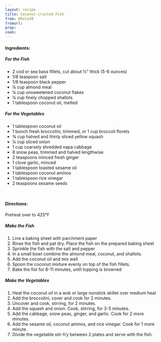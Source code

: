 ```yaml
---
layout: recipe
title: Coconut-crusted Fish
from: Whole30
fromurl: 
prep: 
cook: 
---
```


#### Ingredients:

##### For the Fish

* 2 cod or sea bass fillets, cut about ½" thick (5-6 ounces)
* 1/8 teaspoon salt
* 1/8 teaspoon black pepper
* ¼ cup almond meal
* ¼ cup unsweetened coconut flakes
* ¼ cup finely chopped shallots
* 1 tablespoon coconut oil, melted

##### For the Vegetables

* 1 tablespoon coconut oil
* 1 bunch fresh broccolini, trimmed, or 1 cup broccoli florets
* ¾ cup halved and thinly sliced yellow squash
* ¼ cup sliced onion
* 1 cup coarsely shredded napa cabbage
* 8 snow peas, trimmed and halved lengthwise
* 2 teaspoons minced fresh ginger
* 1 clove garlic, minced
* 1 tablespoon toasted sesame oil
* 1 tablespoon coconut aminos
* 1 tablespoon rice vinegar
* 2 teaspoons sesame seeds

<br>

#### Directions:

Preheat over to 425°F

##### Make the Fish

1. Line a baking sheet with parchment paper
2. Rinse the fish and pat dry. Place the fish on the prepared baking sheet
3. Sprinkle the fish with the salt and pepper
4. In a small bowl combine the almond meal, coconut, and shallots.
5. Add the coconut oil and mix well
6. Spoon the coconut mixture evenly on top of the fish fillets.
7. Bake the fist for 8-11 minutes, until topping is browned

##### Make the Vegetables

1. Heat the coconut oil in a wok or large nonstick skillet over medium heat
2. Add the broccolini, cover and cook for 2 minutes. 
3. Uncover and cook, stirring, for 2 minutes.
4. Add the squash and onion. Cook, stirring, for 3-5 minutes. 
5. Add the cabbage, snow peas, ginger, and garlic. Cook for 2 more minutes.
6. Add the sesame oil, coconut aminos, and rice vinegar. Cook for 1 more minute.
7. Divide the vegetable stir-fry between 2 plates and serve with the fish.

